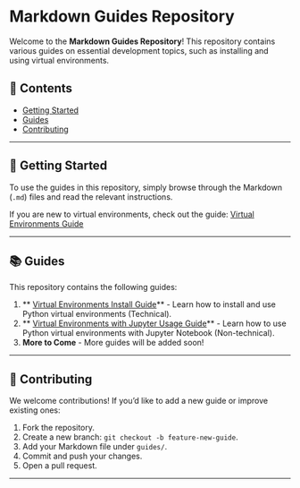 # Markdown Guides Repository

Welcome to the **Markdown Guides Repository**! This repository contains various guides on essential development topics, such as installing and using virtual environments.

## 📖 Contents

- [Getting Started](#-getting-started)
- [Guides](#-guides)
- [Contributing](#-contributing)


---

## 🚀 Getting Started

To use the guides in this repository, simply browse through the Markdown (`.md`) files and read the relevant instructions.

If you are new to virtual environments, check out the guide: [Virtual Environments Guide](/Setup%20Old%20Version%20Python%20Virtual%20Environment.md)

---

## 📚 Guides

This repository contains the following guides:

1. ** [Virtual Environments Install Guide](/Setup%20Old%20Version%20Python%20Virtual%20Environment.md)** - Learn how to install and use Python virtual environments (Technical).
2.  ** [Virtual Environments with Jupyter Usage Guide](/Running%20a%20Jupyter%20Notebook%20in%20a%20Virtual%20Environment.md)** - Learn how to use Python virtual environments with Jupyter Notebook (Non-technical).
3. **More to Come** - More guides will be added soon!


---

## 🤝 Contributing

We welcome contributions! If you’d like to add a new guide or improve existing ones:

1. Fork the repository.
2. Create a new branch: `git checkout -b feature-new-guide`.
3. Add your Markdown file under `guides/`.
4. Commit and push your changes.
5. Open a pull request.

---




